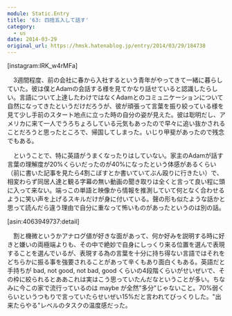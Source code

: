 ```yaml
---
module: Static.Entry
title: '63: 四捨五入して話す'
category:
  - us
date: 2014-03-29
original_url: https://hmsk.hatenablog.jp/entry/2014/03/29/184738
---
```


[instagram:lRK_w4rMFa]

　3週間程度、前の会社に春から入社するという青年がやってきて一緒に暮らしていた。彼は僕とAdamの会話する様を見てかなり話せていると認識したらしい。言語について上達したわけではなくAdamとのコミュニケーションについて自然になってきたというだけだろうが、彼が頑張って言葉を振り絞っている様を見て少し手前のスタート地点に立った時の自分の姿が見えた。彼は聡明だし、アメリカに来て一人でうろちょろしている元気もあったので早々に追い抜かされることだろうと思ったところで、帰国してしまった。いじり甲斐があったので残念でもある。

　ということで、特に英語がうまくなったりはしていない。家主のAdamが話す言葉の理解度が20%くらいだったのが40%になったという体感があるくらい（前に書いた記事を見たら4割こぼすとか書いていてぶん殴りに行きたい）で、相変わらず同居人達と観る字幕の無い動画の聞き取りは全くと言って良い程に頭に入って来ない。端っこの単語と映像から情報を推測していて何となく合わせるように笑い声を上げるスキルだけが身に付いている。聲の形も似たような話かと思って読んだら違う理由で自分に重なって怖いものがあったというのは別の話。

[asin:4063949737:detail]

　割と機微というかアナログ値が好きな面があって、何か好みを説明する時に好きと嫌いの両極端よりも、その中で絶妙で自身にしっくり来る位置を選んで表現することを選んでいるが、表現する為の言葉を十分に持ち得ない言語ではそれをどちらかに振る事を強要されることがあって辛くもあり面白くもある。英語だと手持ちが bad, not good, not bad, good くらいの4段階くらいがせいぜいで、その枠に絞られるとああこれは実はこう思っていたんだなということが多い。ちなみに今この家で流行っているのは maybe が全然"多分"じゃないこと。70%弱くらいというつもりで言っていたらせいぜい15%だと言われてびっくりした。"出来たらやる"レベルのタスクの温度感だった。
